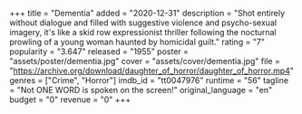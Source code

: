 +++
title = "Dementia"
added = "2020-12-31"
description = "Shot entirely without dialogue and filled with suggestive violence and psycho-sexual imagery, it's like a skid row expressionist thriller following the nocturnal prowling of a young woman haunted by homicidal guilt."
rating = "7"
popularity = "3.647"
released = "1955"
poster = "assets/poster/dementia.jpg"
cover = "assets/cover/dementia.jpg"
file = "https://archive.org/download/daughter_of_horror/daughter_of_horror.mp4"
genres = ["Crime", "Horror"]
imdb_id = "tt0047976"
runtime = "56"
tagline = "Not ONE WORD is spoken on the screen!"
original_language = "en"
budget = "0"
revenue = "0"
+++
